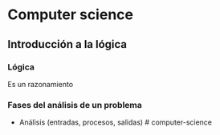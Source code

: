 # Computer science

## Introducción a la lógica

### Lógica

Es un razonamiento 

### Fases del análisis de un problema

* Análisis (entradas, procesos, salidas)
#   c o m p u t e r - s c i e n c e  
 